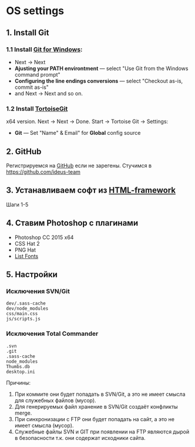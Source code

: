# OS settings

## 1. Install Git
### 1.1 Install [Git for Windows](https://git-scm.com/downloads/):
 - Next → Next
 - **Ajusting your PATH environtment** — select "Use Git from the Windows command prompt"
 - **Configuring the line endings conversions** — select "Checkout as-is, commit as-is"
 - and Next → Next and so on.


### 1.2 Install [TortoiseGit](https://code.google.com/p/tortoisegit/wiki/Download)
x64 version. Next → Next → Done.
Start → Tortoise Git → Settings:
 - **Git** — Set "Name" & Email" for **Global** config source

## 2. GitHub
Регистрируемся на [GitHub](https://github.com/) если не зарегены. Стучимся в https://github.com/ideus-team

## 3. Устанавливаем софт из [HTML-framework](https://github.com/ideus-team/html-framework)
Шаги 1-5

## 4. Ставим Photoshop с плагинами
 - Photoshop CC 2015 x64
 - CSS Hat 2
 - PNG Hat
 - [List Fonts](https://github.com/iamdarrenhall/list-fonts)

## 5. Настройки
### Исключения SVN/Git
```
dev/.sass-cache
dev/node_modules
css/main.css
js/scripts.js
```

### Исключения Total Commander
```
.svn
.git
.sass-cache
node_modules
Thumbs.db
desktop.ini
```

Причины:
 1. При коммите они будет попадать в SVN/Git, а это не имеет смысла для служебных файлов (мусор).
 2. Для генерируемых файл хранение в SVN/Git создаёт конфликты merge.
 3. При синхронизации с FTP они будет попадать на сайт, а это не имеет смысла (мусор).
 4. Служебные файлы SVN и GIT при появлении на FTP являются дырой в безопасности т.к. они содержат исходники сайта.
